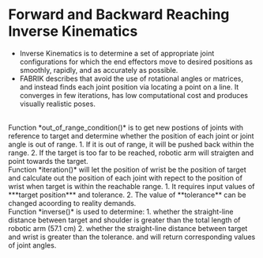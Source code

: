 # Forward and Backward Reaching Inverse Kinematics
- Inverse Kinematics is to determine a set of appropriate joint configurations for which the end effectors move to desired positions as smoothly, rapidly, and as accurately as possible.
- FABRIK describes that avoid the use of rotational angles or matrices, and instead finds each joint position via locating a point on a line. It converges in few iterations, has low computational cost and produces visually realistic poses.

<br />
Function *out_of_range_condition()* is to get new postions of joints with reference to target and determine whether the position of each joint or joint angle is out of range.   
1. If it is out of range, it will be pushed back within the range.  
2. If the target is too far to be reached, robotic arm will straigten and point towards the target.

<br />
Function *iteration()* will let the position of wrist be the position of target and calculate out the position of each joint with repect to the position of wrist when target is within the reachable range.  
1. It requires input values of ***target position*** and tolerance.  
2. The value of **tolerance** can be changed acoording to reality demands.

<br />
Function *inverse()* is used to determine:  
1. whether the straight-line distance between target and shoulder is greater than the total length of robotic arm (57.1 cm)  
2. whether the straight-line distance between target and wrist is greater than the tolerance.  
and will return corresponding values of joint angles.

